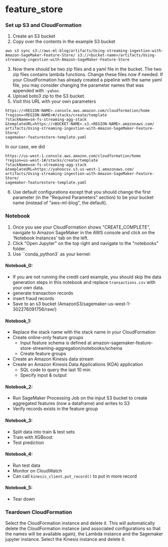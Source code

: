 # feature_store
### Set up S3 and CloudFormation
1. Create an S3 bucket 
2. Copy over the contents in the example S3 bucket 
```
aws s3 sync s3://aws-ml-blog/artifacts/Using-streaming-ingestion-with-Amazon-SageMaker-Feature-Store/ s3://<bucket-name>/artifacts/Using-streaming-ingestion-with-Amazon-SageMaker-Feature-Store
```
3. Now there should be two zip files and a yaml file in the bucket. The two zip files contains lambda functions. Change these files now if needed. 
If your CloudFormation has already created a pipeline with the same yaml file, you may consider changing the parameter names that was appended with `-yahoo`.
4. Upload boto3 zip to the S3 bucket. 
5. Visit this URL with your own parameters 
```
https://<REGION-NAME>.console.aws.amazon.com/cloudformation/home
?region=<REGION-NAME>#/stacks/create/template
?stackName=sm-fs-streaming-agg-stack
&templateURL=https://<BUCKET-NAME>.s3.<REGION-NAME>.amazonaws.com/
artifacts/Using-streaming-ingestion-with-Amazon-SageMaker-Feature-Store/
sagemaker-featurestore-template.yaml
```
In our case, we did 
```
https://us-west-1.console.aws.amazon.com/cloudformation/home
?region=us-west-1#/stacks/create/template
?stackName=sm-fs-streaming-agg-stack
&templateURL=https://yahoocsv.s3.us-west-1.amazonaws.com/
artifacts/Using-streaming-ingestion-with-Amazon-SageMaker-Feature-Store/
sagemaker-featurestore-template.yaml
```
6. Use default configurations except that you should change the first parameter (in the "Required Parameters" section) to be your bucket name (instead of "aws-ml-blog", the default).

### Notebook
1. Once you see your CloudFormation shows "CREATE_COMPLETE", navigate to Amazon SageMaker in the AWS console and click on the 'Notebook Instances' tab on the left.
2. Click "Open Jupyter" on the top right and navigate to the "notebooks" folder. 
3. Use ``conda_python3` as your kernel:
#### Notebook_0: 
- If you are not running the credit card example, you should skip the data generation steps in this notebook and replace `transactions.csv` with your own data.
- generate transaction records 
- insert fraud records
- Save to an s3 bucket (AmazonS3/sagemaker-us-west-1-302276091756/raw/)
#### Notebook_1:
- Replace the stack name with the stack name in your CloudFormation
- Create online-only feature groups
	- Input feature schema is defined at amazon-sagemaker-feature-store-streaming-aggregation/notebooks/schema
	- Create feature groups 
- Create an Amazon Kinesis data stream
- Create an Amazon Kinesis Data Applications (KDA) application
	- SQL code to query the last 10 min 
	- Specify input & output
#### Notebook_2:
- Run SageMaker Processing Job on the input S3 bucket to create aggregated features (now a dataframe) and writes to S3 
- Verify records exists in the feature group 
#### Notebook_3:
- Split data into train & test sets 
- Train with XGBoost 
- Test prediction 
#### Notebook_4:
- Run test data 
- Monitor on CloudWatch 
- Can call `kinesis_client.put_record()` to put in more record
#### Notebook_5:
- Tear down 

### Teardown CloudFormation
Select the CloudFormation instance and delete it. This will automatically delete the CloudFormation instance (and associated configurations so that the names will be available again), the Lambda instance and the Sagemaker jupyter instance.
Select the Kinesis instance and delete it. 

